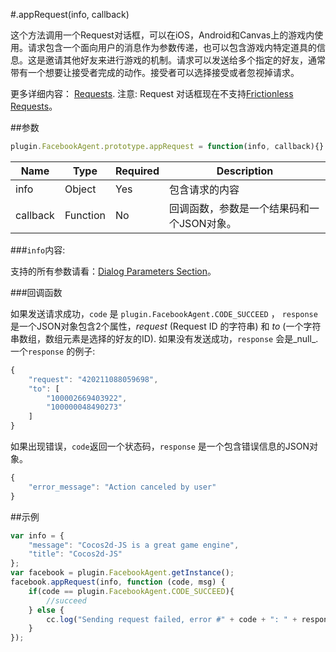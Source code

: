 #.appRequest(info, callback)

这个方法调用一个Request对话框，可以在iOS，Android和Canvas上的游戏内使用。请求包含一个面向用户的消息作为参数传递，也可以包含游戏内特定道具的信息。这是邀请其他好友来进行游戏的机制。请求可以发送给多个指定的好友，通常带有一个想要让接受者完成的动作。接受者可以选择接受或者忽视掉请求。

更多详细内容： [Requests](http://developers.facebook.com/docs/reference/dialogs/requests/).
注意: Request 对话框现在不支持[Frictionless Requests](http://developers.facebook.com/docs/games/requests/#frictionless-requests)。 

##参数

```javascript
plugin.FacebookAgent.prototype.appRequest = function(info, callback){}
```

|Name|Type|Required|Description|
|----|----|--------|-----------|
|info|Object|Yes|包含请求的内容|
|callback|Function|No|回调函数，参数是一个结果码和一个JSON对象。|

###`info`内容:

支持的所有参数请看：[Dialog Parameters Section](http://developers.facebook.com/docs/games/requests/#params)。

###回调函数

如果发送请求成功，`code` 是 `plugin.FacebookAgent.CODE_SUCCEED` ， `response` 是一个JSON对象包含2个属性，_request_ (Request ID 的字符串) 和 _to_ (一个字符串数组，数组元素是选择的好友的ID). 如果没有发送成功，`response` 会是_null_. 一个`response` 的例子:

```javascript
{
    "request": "420211088059698",
    "to": [
        "100002669403922",
        "100000048490273"
    ]
}
```

如果出现错误，`code`返回一个状态码，`response` 是一个包含错误信息的JSON对象。

```javascript
{
    "error_message": "Action canceled by user"
}
```

##示例

```javascript
var info = {
    "message": "Cocos2d-JS is a great game engine",
    "title": "Cocos2d-JS"
};
var facebook = plugin.FacebookAgent.getInstance();
facebook.appRequest(info, function (code, msg) {
    if(code == plugin.FacebookAgent.CODE_SUCCEED){
        //succeed
    } else {
        cc.log("Sending request failed, error #" + code + ": " + response);
    }
});
```

